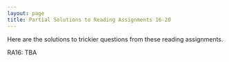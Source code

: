 ```yaml
---
layout: page
title: Partial Solutions to Reading Assignments 16-20
---
```


Here are the solutions to trickier questions from these reading assignments.

RA16: TBA